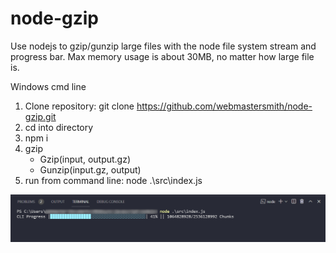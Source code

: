 # node-gzip

Use nodejs to gzip/gunzip large files with the node file system stream and progress bar.
Max memory usage is about 30MB, no matter how large file is.

Windows cmd line
1. Clone repository: git clone https://github.com/webmastersmith/node-gzip.git
2. cd into directory
3. npm i
4. gzip
   * Gzip(input, output.gz)
   * Gunzip(input.gz, output)
5. run from command line: node .\src\index.js

![command line progress bar image](src/images/cli.png)
